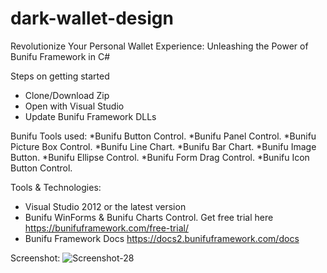 # dark-wallet-design
Revolutionize Your Personal Wallet Experience: Unleashing the Power of Bunifu Framework in C#

Steps on getting started
* Clone/Download Zip
* Open with Visual Studio 
* Update Bunifu Framework DLLs

Bunifu Tools used:
*Bunifu Button Control.
*Bunifu Panel Control.
*Bunifu Picture Box Control.
*Bunifu Line Chart.
*Bunifu Bar Chart.
*Bunifu Image Button.
*Bunifu Ellipse Control.
*Bunifu Form Drag Control.
*Bunifu Icon Button Control.

Tools & Technologies:
* Visual Studio 2012 or the latest version
* Bunifu WinForms & Bunifu Charts Control. Get free trial here https://bunifuframework.com/free-trial/
* Bunifu Framework Docs https://docs2.bunifuframework.com/docs 

Screenshot:
![Screenshot-28](https://bunifuframework.com/wp-content/uploads/2023/06/Screenshot-29.png)

